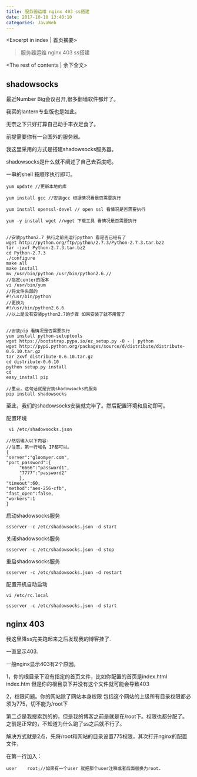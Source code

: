 ```yaml
---
title: 服务器运维 nginx 403 ss搭建
date: 2017-10-10 13:40:10
categories: JavaWeb
---
```

<Excerpt in index | 首页摘要> 
> 服务器运维 nginx 403 ss搭建 
<!-- more -->
<The rest of contents | 余下全文> 

## shadowsocks ##

最近Number Big会议召开,很多翻墙软件都炸了。

我买的lantern专业版也是如此。

无奈之下只好打算自己动手丰衣足食了。

前提需要你有一台国外的服务器。

我这里采用的方式是搭建shadowsocks服务器。

shadowsocks是什么就不阐述了自己去百度吧。


一串的shell 按顺序执行即可。

```
yum update //更新本地的库

yum install gcc //安装gcc 根据情况看是否需要执行

yum install openssl-devel // open ssl 看情况是否需要执行

yum -y install wget //wget 下载工具 看情况是否需要执行


//安装python2.7 执行之前先运行python 看是否已经有了
wget http://python.org/ftp/python/2.7.3/Python-2.7.3.tar.bz2
tar -jxvf Python-2.7.3.tar.bz2 
cd Python-2.7.3  
./configure
make all
make install 
mv /usr/bin/python /usr/bin/python2.6.//
//指定center的版本
vi /usr/bin/yum  
//将文件头部的 
#!/usr/bin/python
//更换为
#!/usr/bin/python2.6.6
//以上是没有安装python2.7的步骤 如果安装了就不用管了


//安装pip 看情况是否需要执行
yum install python-setuptools
wget https://bootstrap.pypa.io/ez_setup.py -O - | python
wget http://pypi.python.org/packages/source/d/distribute/distribute-0.6.10.tar.gz
tar zxvf distribute-0.6.10.tar.gz
cd distribute-0.6.10
python setup.py install
cd
easy_install pip

//重点，这句话就是安装shadowsocks的服务
pip install shadowsocks
```

至此，我们的shadowsocks安装就完毕了。然后配置环境和启动即可。

配置环境
```
 vi /etc/shadowsocks.json
 
//然后输入以下内容:
//注意，第一行域名 IP都可以。
{
"server":"gloomyer.com", 
"port_password":{
     "6666":"password1",
     "7777":"password2"
     },
"timeout":60,
"method":"aes-256-cfb",
"fast_open":false,
"workers":1
}
```

启动shadowsocks服务
```
ssserver -c /etc/shadowsocks.json -d start
```
关闭shadowsocks服务
```
ssserver -c /etc/shadowsocks.json -d stop
```
重启shadowsocks服务
```
ssserver -c /etc/shadowsocks.json -d restart
```

配置开机自动启动
```
vi /etc/rc.local

ssserver -c /etc/shadowsocks.json -d start
```

## nginx 403 ##

我这里降ss完美跑起来之后发现我的博客挂了.

一直显示403.

一般nginx显示403有2个原因。

1，你的根目录下没有指定的首页文件，比如你配置的首页是index.html index.htm 但是你的根目录下并没有这个文件就可能会导致403

2，权限问题。你的网站除了网站本身权限 包括这个网站的上级所有目录权限都必须为775，切不能为/root下

第二点是我搜索到的的，但是我的博客之前是就是在/root下。权限也都分配了。之前是正常的，不知道为什么跑了ss之后就不行了。

解决方式就是2点，先将/root和网站的目录设置775权限，其次打开nginx的配置文件，

在第一行加入：

```
user    root;//如果有一个user 就把那个user注释或者后面替换为root.
```
